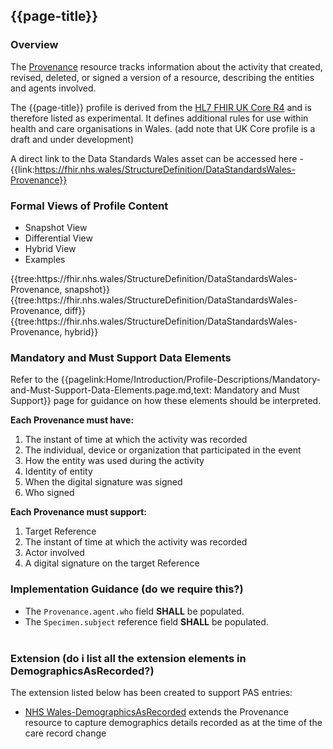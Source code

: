 <div class="warning"><span class="ExperiWarn"></span></div>

## {{page-title}}

### Overview
The [Provenance](https://www.hl7.org/fhir/r4/provenance.html) resource tracks information about the activity that created, revised, deleted, or signed a version of a resource, describing the entities and agents involved.

The {{page-title}} profile is derived from the [HL7 FHIR UK Core R4](https://fhir.hl7.org.uk/StructureDefinition/UKCore-Provenance) and is therefore listed as experimental. It defines additional rules for use within health and care organisations in Wales. (add note that UK Core profile is a draft and under development)

A direct link to the Data Standards Wales asset can be accessed here - {{link:https://fhir.nhs.wales/StructureDefinition/DataStandardsWales-Provenance}}


### Formal Views of Profile Content
<div class="tab-wrap">
  <ul class="tab-head">
    <li class="tablink tab-active" onclick="openCity(this,'tabsnap')" data-target="tabsnap">
      Snapshot View
    </li>
    <li class="tablink" onclick="openCity(this,'tabdiff')" data-target="tabdiff">
      Differential View
    </li>
    <li class="tablink" onclick="openCity(this,'tabhybrid')" data-target="tabhybrid">
      Hybrid View
    </li>
    <li class="tablink" onclick="openCity(this,'tabeg')" data-target="tabeg">
      Examples
    </li>    
  </ul>
  <div class="tab-main">
    <div id="tabsnap" class="tabcontent active">      
      {{tree:https://fhir.nhs.wales/StructureDefinition/DataStandardsWales-Provenance, snapshot}}
    </div>
    <div id="tabdiff" class="tabcontent">
      {{tree:https://fhir.nhs.wales/StructureDefinition/DataStandardsWales-Provenance, diff}}
	</div>
    <div id="tabhybrid" class="tabcontent">
      {{tree:https://fhir.nhs.wales/StructureDefinition/DataStandardsWales-Provenance, hybrid}}
	</div>
  <div id="tabeg" class="tabcontent">
  </div>
</div>

### Mandatory and Must Support Data Elements
Refer to the {{pagelink:Home/Introduction/Profile-Descriptions/Mandatory-and-Must-Support-Data-Elements.page.md,text: Mandatory and Must Support}} page for guidance on how these elements should be interpreted.
 
**Each Provenance must have:**
1. The instant of time at which the activity was recorded
1. The individual, device or organization that participated in the event
1. How the entity was used during the activity
1. Identity of entity
1. When the digital signature was signed
1. Who signed

**Each Provenance must support:**
1. Target Reference
1. The instant of time at which the activity was recorded
1. Actor involved
1. A digital signature on the target Reference

### Implementation Guidance (do we require this?)
* The `Provenance.agent.who` field **SHALL** be populated.
* The `Specimen.subject` reference field **SHALL** be populated.
<br><br>


### Extension (do i list all the extension elements in DemographicsAsRecorded?)
The extension listed below has been created to support PAS entries: 

* [NHS Wales-DemographicsAsRecorded](https://simplifier.net/guide/Wales-FHIR-Implementation-Guide-v1.1.0/Home/FHIR-Assets/Profiles-and-Extensions/Extensions/Extension-DataStandardsWales-DemographicsAsRecorded.page.md?version=current) extends the Provenance resource to capture demographics details recorded as at the time of the care record change
         
